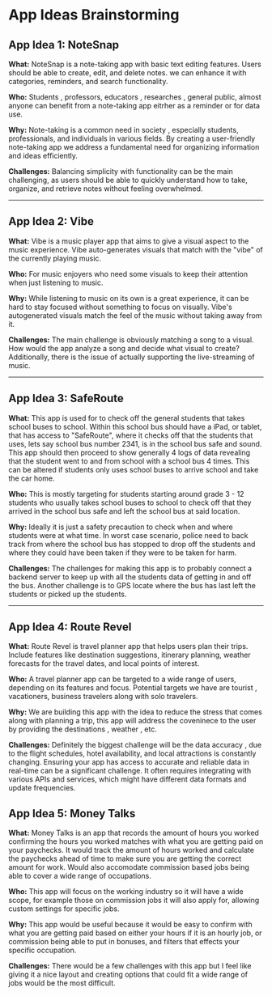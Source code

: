 # App Ideas Brainstorming

## App Idea 1: **NoteSnap**
**What:** NoteSnap is a note-taking app with basic text editing features. Users should be able to create, edit, and delete notes. we  can enhance it with categories, reminders, and search functionality.

**Who:** Students , professors, educators , researches , general public, almost anyone can benefit from a note-taking app eitrher as a reminder or for data use.

**Why:** Note-taking is a common need in society , especially students, professionals, and individuals in various fields. By creating a user-friendly note-taking app we address a fundamental need for organizing information and ideas efficiently.

**Challenges:**  Balancing simplicity with functionality can be the main challenging, as users should be able to quickly understand how to take, organize, and retrieve notes without feeling overwhelmed.

---

## App Idea 2: **Vibe**
**What:** Vibe is a music player app that aims to give a visual aspect to the music experience. Vibe auto-generates visuals that match with 
the "vibe" of the currently playing music. 

**Who:** For music enjoyers who need some visuals to keep their attention when just listening to music. 

**Why:** While listening to music on its own is a great experience, it can be hard to stay focused without something to focus on visually.
Vibe's autogenerated visuals match the feel of the music without taking away from it. 

**Challenges:** The main challenge is obviously matching a song to a visual. How would the app analyze a song and decide what
visual to create? Additionally, there is the issue of actually supporting the live-streaming of music.

---

## App Idea 3: **SafeRoute**
**What:** This app is used for to check off the general students that takes school buses to school. Within this school bus should have
a iPad, or tablet, that has access to "SafeRoute", where it checks off that the students that uses, lets say school bus number 2341, is in
the school bus safe and sound. This app should then proceed to show generally 4 logs of data revealing that the student went to and from
school with a school bus 4 times. This can be altered if students only uses school buses to arrive school and take the car home.

**Who:** This is mostly targeting for students starting around grade 3 - 12 students who usually takes school buses to school to check off
that they arrived in the school bus safe and left the school bus at said location.

**Why:** Ideally it is just a safety precaution to check when and where students were at what time. In worst case scenario, police need to back track
from where the school bus has stopped to drop off the students and where they could have been taken if they were to be taken for harm. 

**Challenges:** The challenges for making this app is to probably connect a backend server to keep up with all the students data of getting
in and off the bus. Another challenge is to GPS locate where the bus has last left the students or picked up the students.


---

## App Idea 4: **Route Revel**
**What:**  Route Revel is travel planner app that helps users plan their trips. Include features like destination suggestions, itinerary planning, weather forecasts for the travel dates, and local points of interest.

**Who:** A travel planner app can be targeted to a wide range of users, depending on its features and focus. Potential targets we have are tourist , vacationers, business travelers along with solo travelers.

**Why:** We are building this app with the idea to reduce the stress that comes along with planning a trip, this app will address the coveninece to the user by providing the destinations , weather , etc.

**Challenges:** Definitely the biggest challenge will be the data accuracy , due to the flight schedules, hotel availability, and local attractions is constantly changing. Ensuring your app has access to accurate and reliable data in real-time can be a significant challenge. It often requires integrating with various APIs and services, which might have different data formats and update frequencies.



## App Idea 5: **Money Talks**
**What:** Money Talks is an app that records the amount of hours you worked confirming the hours you worked matches with what you are getting paid on your paychecks. It would track the amount of hours worked and calculate the paychecks ahead of time to make sure you are getting the correct amount for work. Would also accomodate commission based jobs being able to cover a wide range of occupations.

**Who:** This app will focus on the working industry so it will have a wide scope, for example those on commission jobs it will also apply for, allowing custom settings for specific jobs.

**Why:** This app would be useful because it would be easy to confirm with what you are getting paid based on either your hours if it is an hourly job, or commission being able to put in bonuses, and filters that effects your specific occupation.

**Challenges:** There would be a few challenges with this app but I feel like giving it a nice layout and creating options that could fit a wide range of jobs would be the most difficult.



